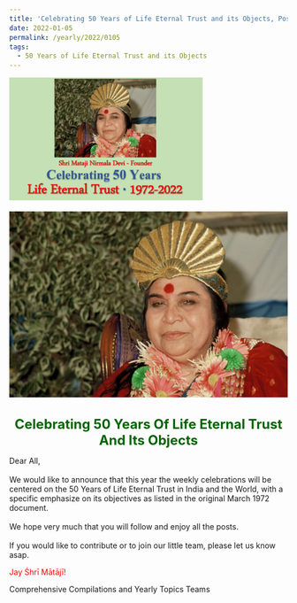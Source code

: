 ```yaml
---
title: 'Celebrating 50 Years of Life Eternal Trust and its Objects, Post 0: announcement'
date: 2022-01-05
permalink: /yearly/2022/0105
tags:
  - 50 Years of Life Eternal Trust and its Objects
---
```


<div style="text-align: left"><img src="/images/Celebrating50YearsLET.png" width="350" /></div><br>

<div style="text-align: center"><img src="/images/image876_Phot-Credit_Alessabdra_Pallini.png" /></div>

<br>
<p style="color:DarkGreen; text-align:center">
<font size="+2"><b>Celebrating 50 Years Of Life Eternal Trust And Its Objects</b><br></font>
</p>

<p>
Dear All,<br>
<br>
We would like to announce that this year the weekly celebrations will be centered on the 50 Years of Life Eternal Trust in India and the World, with a specific emphasize on its objectives as listed in the original March 1972 document.<br>
<br>
We hope very much that you will follow and enjoy all the posts.<br>
<br>
If you would like to contribute or to join our little team, please let us know asap.<br>
</p>


<p style="color:red;">Jay Śhrī Mātājī!<br></p>

Comprehensive Compilations and Yearly Topics Teams